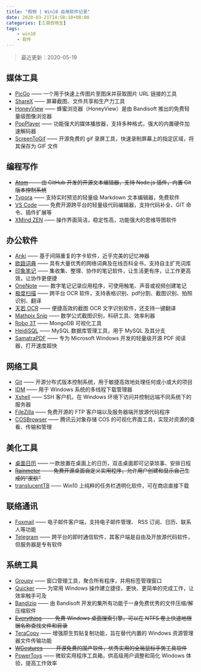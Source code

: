 ```yaml
---
title: "假物 | Win10 自用软件记录"
date: 2020-03-21T14:58:10+08:00
categories: [江湖百晓生]
tags:
    - win10
    - 软件
---
```


> 最近更新：2020-05-19

## 媒体工具

- [PicGo](https://molunerfinn.com/PicGo/) —— 一个用于快速上传图片至图床并获取图片 URL 链接的工具
- [ShareX](https://getsharex.com/) ——  屏幕截图、文件共享和生产力工具
- [HoneyView](https://cn.bandisoft.com/) —— 蜂蜜浏览器（HoneyView）是由 Bandisoft 推出的免费轻量级图像浏览器
- [PopPlayer](https://daumpotplayer.com/download/) —— 功能强大的媒体播放器，支持多种格式，强大的内置硬件加速解码器
- [ScreenToGif](https://www.screentogif.com/?l=zh_cn) —— 开源免费的 gif 录屏工具，快速录制屏幕上的指定区域，将其保存为 GIF 文件

## 编程写作

- ~~[Atom](https://atom.io/) —— 由 GitHub 开发的开源文本编辑器，支持 Node.js 插件，内置 Git 版本控制系统~~
- [Typora](https://typora.io/) —— 支持实时预览的轻量级 Markdown 文本编辑器，免费软件
- [VS Code](https://code.visualstudio.com/) —— 免费开源跨平台的轻量级代码编辑器，支持代码补全、GIT 命令、插件扩展等
- [XMind ZEN](https://www.xmind.cn/zen/) —— 操作界面简洁，稳定性高，功能强大的思维导图软件


## 办公软件

- [Anki](https://apps.ankiweb.net/) —— 基于间隔重复的字卡软件，近乎完美的记忆神器
- [欧路词典](https://www.eudic.net/v4/en/app/eudic) —— 具有大量优秀的网络词典及在线百科全书，支持自主扩充词库
- [印象笔记](https://www.yinxiang.com/) —— 集收集、整理、协作的笔记软件，让生活更有序，让工作更高效，让协作更便捷
- [OneNote](https://www.microsoft.com/zh-hk/microsoft-365/onenote/digital-note-taking-app?rtc=1)  —— 数字笔记记录应用程序，可使用触笔、声音或视频创建笔记
- [极度扫描](http://jidusm.wrste.com/) —— 跨平台 OCR 软件，支持表格识别、pdf分割、截图识别、拍照识别、翻译
- [天若 OCR](https://tianruoocr.cn/) —— 便捷高效的截图 OCR 文字识别软件，还支持一键翻译
- [Mathpix Snip](https://mathpix.com/) —— 数学公式截图识别，科研工具、效率利器
- [Robo 3T](https://robomongo.org/) —— MongoDB 可视化工具
- [HeidiSQL](https://robomongo.org/) —— MySQL 数据库管理工具，用于 MySQL 及其分支
- [SamatraPDF](https://www.sumatrapdfreader.org/free-pdf-reader.html) —— 专为 Microsoft Windows 开发的轻量级开源 PDF 阅读器，打开速度超快


## 网络工具

- [Git](https://git-scm.com/) —— 开源分布式版本控制系统，用于敏捷高效地处理任何或小或大的项目
- [IDM](https://www.internetdownloadmanager.com/) —— 用于 Windows 系统的多线程下载管理器
- [Xshell](https://www.netsarang.com/zh/xshell/) —— SSH 客户机，在 Windows 环境下访问并控制远端不同系统下的服务器
- [FileZilla](https://filezilla-project.org/) —— 免费开源的 FTP 客户端以及服务器端开放源代码程序
- [COSBrowser](https://cloud.tencent.com/document/product/436/11366) —— 腾讯云对象存储 COS 的可视化界面工具，实现对资源的查看、传输和管理


## 美化工具

- [桌面日历](http://chs.desktopcal.com/chs/) —— 一款放置在桌面上的日历，双击桌面即可记录琐事、安排日程
- ~~[Rainmeter](https://www.rainmeter.net/) —— 免费开源桌面自定义实用程序，允许用户创建和显示自己生成的“皮肤”~~
- [translucentTB](https://github.com/TranslucentTB/TranslucentTB) —— Win10 上纯粹的任务栏透明化软件，可在商店直接下载


## 联络通讯

- [Foxmail](https://www.foxmail.com/) —— 电子邮件客户端，支持电子邮件管理、 RSS 订阅、日历、联系人等功能
- [Telegram](https://telegram.org/) —— 跨平台的即时通信软件，其客户端是自由及开放源代码软件，但服务器是专有软件


## 系统工具

- [Groupy](https://www.stardock.com/products/groupy/) —— 窗口管理工具，聚合所有程序，并用标签管理窗口
- [Quicker](https://www.getquicker.net/) —— 为常用 Windows 操作建立捷径，更快、更简单的完成工作，让效率触手可及
- [Bandizip](https://cn.bandisoft.com/) —— 由 Bandisoft 开发的集所有功能于一身免费优秀的文件压缩/解压缩软件
- ~~[Everything](https://www.voidtools.com/zh-cn/) —— 免费 Windows 桌面搜索引擎，可以在 NTFS 卷上快速地根据名称查找文件和目录~~
- [TeraCopy](https://www.codesector.com/teracopy) —— 增强原生剪贴复制功能，旨在替代内置的 Windows 资源管理器文件传输功能
- ~~[WGestures](http://www.yingdev.com/projects/wgestures) —— 开源免费的国产软件，优秀实用的全局鼠标手势工具软件~~
- [PowerToys](https://github.com/microsoft/PowerToys) —— 微软实用程序工具箱，供高级用户调整和简化 Windows 体验，提高工作效率
